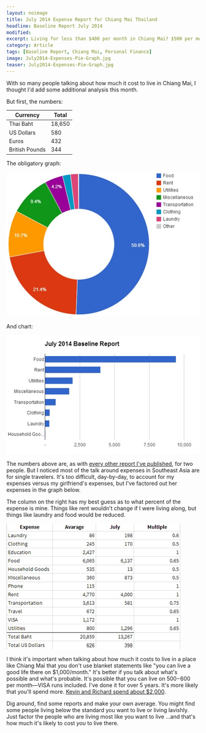 ```yaml
---
layout: noimage
title: July 2014 Expense Report for Chiang Mai Thailand
headline: Baseline Report July 2014
modified:
excerpt: Living for less than $400 per month in Chiang Mai? $500 per month is no longer the exception, it's the rule.
category: Article
tags: [Baseline Report, Chiang Mai, Personal Finance]
image: July2014-Expenses-Pie-Graph.jpg
teaser: July2014-Expenses-Pie-Graph.jpg
---
```


With so many people talking about how much it cost to live in Chiang Mai, I thought I'd add some additional analysis this month.

But first, the numbers:

|Currency      |Total |
|--------------|------|
|Thai Baht     |18,650|
|US Dollars    |580   |
|Euros         |432   |
|British Pounds|344   |

The obligatory graph:

![Chiang Mai Thailand Expense Report](/images/July2014-Expenses-Pie-Graph.jpg)

And chart:

![Chiang Mai Expense Tracking](/images/July2014-Expenses-Bar-Graph.jpg)

The numbers above are, as with [every other report I've published](http://bradonomics.com/baseline-report/), for two people. But I noticed most of the talk around expenses in Southeast Asia are for single travelers. It's too difficult, day-by-day, to account for my expenses versus my girlfriend's expenses, but I've factored out her expenses in the graph below.

The column on the right has my best guess as to what percent of the expense is mine. Things like rent wouldn't change if I were living along, but things like laundry and food would be reduced.

![Chiang Mai on $400 Month](/images/Single-Expense-Spreadsheet.jpg)

I think it's important when talking about how much it costs to live in a place like Chiang Mai that you don't use blanket statements like "you can live a good life there on $1,000/month." It's better if you talk about what's possible and what's probable. It's possible that you can live on $500-$600 per month—VISA runs included. I've done it for over 5 years. It's more likely that you'll spend more. [Kevin and Richard spend about $2,000](http://www.nichesitenomads.com/burn-rate-report-month-5-may-2014/).

Dig around, find some reports and make your own average. You might find some people living below the standard you want to live or living lavishly. Just factor the people who are living most like you want to live ...and that's how much it's likely to cost _you_ to live there.